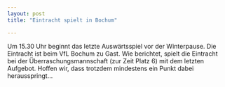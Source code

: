 ```yaml
---
layout: post
title: "Eintracht spielt in Bochum"

---
```


Um 15.30 Uhr beginnt das letzte Auswärtsspiel vor der Winterpause. Die Eintracht ist beim VfL Bochum zu Gast. Wie berichtet, spielt die Eintracht bei der Überraschungsmannschaft (zur Zeit Platz 6) mit dem letzten Aufgebot. Hoffen wir, dass trotzdem mindestens ein Punkt dabei herausspringt...


